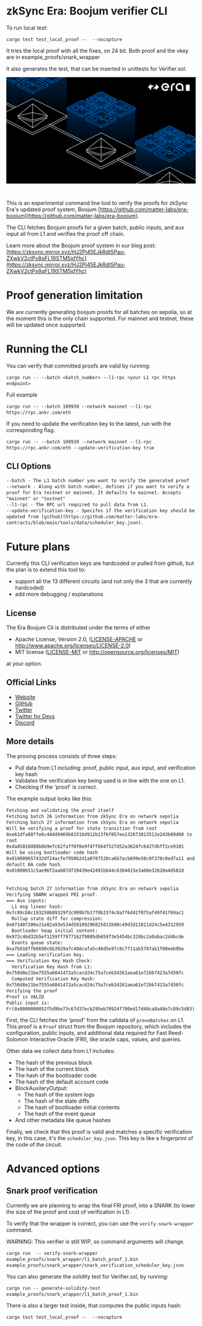 # zkSync Era: Boojum verifier CLI

To run local test:


```shell
cargo test test_local_proof --  --nocapture
```

It tries the local proof with all the fixes, on 24 bit. 
Both proof and the vkey are in example_proofs/snark_wrapper

It also generates the test, that can be inserted in unittests for Verifier.sol.






[![Logo](eraLogo.png)](https://zksync.io/)
# 
This is an experimental command line tool to verify the proofs for zkSync Era's updated proof system, Boojum [https://github.com/matter-labs/era-boojum](https://github.com/matter-labs/era-boojum).

The CLI fetches Boojum proofs for a given batch, public inputs, and aux input all from L1 and verifies the proof off chain.

Learn more about the Boojum proof system in our blog post: [https://zksync.mirror.xyz/HJ2Pj45EJkRdt5Pau-ZXwkV2ctPx8qFL19STM5jdYhc](https://zksync.mirror.xyz/HJ2Pj45EJkRdt5Pau-ZXwkV2ctPx8qFL19STM5jdYhc)

# Proof generation limitation

We are currently generating boojum proofs for all batches on sepolia, so at the moment this is the only chain supported. For mainnet and testnet, these will be updated once supported.

# Running the CLI

You can verify that committed proofs are valid by running:

```shell
cargo run -- --batch <batch_number> --l1-rpc <your L1 rpc https endpoint>
```

Full example

```shell
cargo run -- --batch 109939 --network mainnet --l1-rpc https://rpc.ankr.com/eth
```

If you need to update the verification key to the latest, run with the corresponding flag.
```shell
cargo run -- --batch 109939 --network mainnet --l1-rpc https://rpc.ankr.com/eth --update-verification-key true
```

## CLI Options

```shell
--batch - The L1 batch number you want to verify the generated proof
--network - Along with batch number, defines if you want to verify a proof for Era testnet or mainnet. It defaults to mainnet. Accepts "mainnet" or "testnet"
--l1-rpc - The RPC url required to pull data from L1.
--update-verification-key - Specifes if the verification key should be updated from [github](https://github.com/matter-labs/era-contracts/blob/main/tools/data/scheduler_key.json).
```
# Future plans

Currently this CLI verification keys are hardcoded or pulled from github, but the plan is to extend this tool to:
* support all the 13 different circuits (and not only the 3 that are currently hardcoded)
* add more debugging / explanations

## License

The Era Boojum Cli is distributed under the terms of either

- Apache License, Version 2.0, ([LICENSE-APACHE](LICENSE-APACHE) or <http://www.apache.org/licenses/LICENSE-2.0>)
- MIT license ([LICENSE-MIT](LICENSE-MIT) or <http://opensource.org/licenses/MIT>)

at your option.

## Official Links

- [Website](https://zksync.io/)
- [GitHub](https://github.com/matter-labs)
- [Twitter](https://twitter.com/zksync)
- [Twitter for Devs](https://twitter.com/zkSyncDevs)
- [Discord](https://join.zksync.dev)



## More details
The proving process consists of three steps:

* Pull data from L1 including: proof, public input, aux input, and verification key hash
* Validates the verification key being used is in line with the one on L1.
* Checking if the 'proof' is correct.

The example output looks like this:

```
Fetching and validating the proof itself
Fetching batch 26 information from zkSync Era on network sepolia
Fetching batch 27 information from zkSync Era on network sepolia
Will be verifying a proof for state transition from root 0xe61dfa88ffe6c44dd9469b81516d912b13f6f057ea132673813512e243b09d60 to root 0xda85816088b8b9efc62faff0f0e9f47f684f527d52a3624fc6427dbff2ce9101
Will be using bootloader code hash 0x010009657432df24acfe7950b2d1a0707520ca6b7acb699e58c0f378c0ed7a11 and default AA code hash 0x01000651c5ae96f2aab07d720439e42491bb44c6384015e3a08e32620a4d582d


Fetching batch 27 information from zkSync Era on network sepolia
Verifying SNARK wrapped FRI proof.
=== Aux inputs:
  L1 msg linear hash:                  0x7c89cb8c193258689329f3c909b7b17f0b2374c8a7f6d42f075af49f41f69ac1
  Rollup state diff for compression:   0x071407206e21e82a93e534d50189296825811b98c49d3d11811d24c5e4312959
  Bootloader heap initial content:     0x972c46d32b5ef1159ff7977162f9885db659f3e5454bc329bc2a9abac2d4bcde
  Events queue state:                  0xa7b918ffb6690c6b3929a7c40dcafa5c46d5e9fc0c7f11ab5707ab1f00eeb9be
=== Loading verification key.
=== Verification Key Hash Check:
  Verification Key Hash from L1:       0x750d8e21be7555a6841472a5cacd24c75a7ceb34261aea61e72bb7423a7d30fc
  Computed Verification Key Hash:      0x750d8e21be7555a6841472a5cacd24c75a7ceb34261aea61e72bb7423a7d30fc
Verifying the proof
Proof is VALID
Public input is: Fr(0x0000000052f5d9be73c67d37ecb295eb70924f700ed17d40ca0a48e7c89c5d83)
```


First, the CLI fetches the 'proof' from the calldata of `proveBatches` on L1. This proof is a `Proof` struct from the Boojum repository, which includes the configuration, public inputs, and additional data required for Fast Reed-Solomon Interactive Oracle (FRI), like oracle caps, values, and queries.



Other data we collect data from L1 includes:
* The hash of the previous block
* The hash of the current block
* The hash of the bootloader code
* The hash of the default account code
* BlockAuxilaryOutput:
    * The hash of the system logs
    * The hash of the state diffs
    * The hash of bootloader initial contents
    * The hash of the event queue
* And other metadata like queue hashes



Finally, we check that this proof is valid and matches a specific verification key, in this case, it's the `scheduler_key.json`. This key is like a fingerprint of the code of the circuit.

# Advanced options

## Snark proof verification

Currently we are planning to wrap the final FRI proof, into a SNARK (to lower the size of the proof and cost of verification in L1).

To verify that the wrapper is correct, you can use the ``verify-snark-wrapper`` command. 

WARNING: This verifier is still WIP, so command arguments will change.

```shell
cargo run  -- verify-snark-wrapper example_proofs/snark_wrapper/l1_batch_proof_1.bin example_proofs/snark_wrapper/snark_verification_scheduler_key.json
```

You can also generate the solidity test for Verifier.sol, by running:

```shell
cargo run -- generate-solidity-test example_proofs/snark_wrapper/l1_batch_proof_1.bin
```

There is also a larger test inside, that computes the public inputs hash:

```shell
cargo test test_local_proof --  --nocapture
```